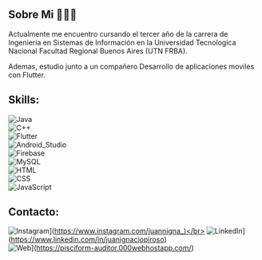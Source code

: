 ## Sobre Mi 🙋🏻‍♂️

Actualmente me encuentro cursando el tercer año de la carrera de Ingenieria en Sistemas de Información en la Universidad Tecnologica Nacional Facultad Regional Buenos Aires (UTN FRBA).

Ademas, estudio junto a un compañero Desarrollo de aplicaciones moviles con Flutter. 

## Skills:

![Java](https://img.shields.io/badge/Java-007396?style=for-the-badge&logo=java&logoColor=white&labelColor=101010)</br>
![C++](https://img.shields.io/badge/C++-0000FF?style=for-the-badge&logo=cplusplus&logoColor=white&labelColor=101010)</br>
![Flutter](https://img.shields.io/badge/Flutter-40CFFF?style=for-the-badge&logo=flutter&logoColor=white&labelColor=101010)</br>
![Android_Studio](https://img.shields.io/badge/Android_Studio-3DDC84?style=for-the-badge&logo=android-studio&logoColor=white&labelColor=101010)</br>
![Firebase](https://img.shields.io/badge/Firebase-FFCA28?style=for-the-badge&logo=firebase&logoColor=white&labelColor=101010)</br>
![MySQL](https://img.shields.io/badge/MySQL-4479A1?style=for-the-badge&logo=mysql&logoColor=white&labelColor=101010)</br>
![HTML](https://img.shields.io/badge/HTML-FF8000?style=for-the-badge&logo=html&logoColor=white&labelColor=101010)</br>
![CSS](https://img.shields.io/badge/CSS-0000FF?style=for-the-badge&logo=css&logoColor=white&labelColor=101010)</br>
![JavaScript](https://img.shields.io/badge/JavaScript-F7DF1E?style=for-the-badge&logo=javascript&logoColor=white&labelColor=101010)</br>

## Contacto:

![Instagram](https://img.shields.io/badge/Instagram-@mouredev-E4405F?style=for-the-badge&logo=instagram&logoColor=white&labelColor=101010)](https://www.instagram.com/juannigna_)</br>
![LinkedIn](https://img.shields.io/badge/LinkedIn-Brais_Moure-0077B5?style=for-the-badge&logo=linkedin&logoColor=white&labelColor=101010)](https://www.linkedin.com/in/juanignaciopiroso)</br>
![Web](https://img.shields.io/badge/Web-MoureDev.com-14a1f0?style=for-the-badge&logo=dev.to&logoColor=white&labelColor=101010)](https://pisciform-auditor.000webhostapp.com/)</br>







<!--
**JuanIgnacioPiroso/JuanIgnacioPiroso** is a ✨ _special_ ✨ repository because its `README.md` (this file) appears on your GitHub profile.

Here are some ideas to get you started:

- 🔭 I’m currently working on ...
- 🌱 I’m currently learning ...
- 👯 I’m looking to collaborate on ...
- 🤔 I’m looking for help with ...
- 💬 Ask me about ...
- 📫 How to reach me: ...
- 😄 Pronouns: ...
- ⚡ Fun fact: ...
-->
